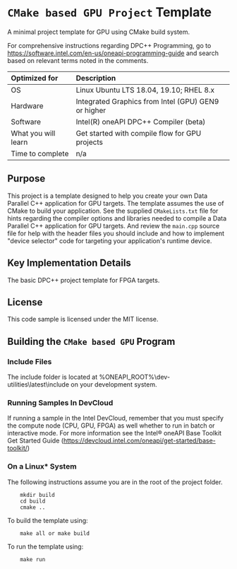 # `CMake based GPU Project` Template
A minimal project template for GPU using CMake build system.

For comprehensive instructions regarding DPC++ Programming, go to https://software.intel.com/en-us/oneapi-programming-guide and search based on relevant terms noted in the comments.

| Optimized for                     | Description
|:---                               |:---
| OS                                | Linux Ubuntu LTS 18.04, 19.10; RHEL 8.x
| Hardware                          | Integrated Graphics from Intel (GPU) GEN9 or higher
| Software                          | Intel(R) oneAPI DPC++ Compiler (beta)
| What you will learn               | Get started with compile flow for GPU projects
| Time to complete                  | n/a

## Purpose
This project is a template designed to help you create your own Data Parallel C++ application for GPU targets. The template assumes the use of CMake to build your application. See the supplied `CMakeLists.txt` file for hints regarding the compiler options and libraries needed to compile a Data Parallel C++ application for GPU targets. And review the `main.cpp` source file for help with the header files you should include and how to implement "device selector" code for targeting your application's runtime device.

## Key Implementation Details
The basic DPC++ project template for FPGA targets.

## License
This code sample is licensed under the MIT license.

## Building the `CMake based GPU` Program

### Include Files
The include folder is located at %ONEAPI_ROOT%\dev-utilities\latest\include on your development system.

### Running Samples In DevCloud
If running a sample in the Intel DevCloud, remember that you must specify the compute node (CPU, GPU, FPGA) as well whether to run in batch or interactive mode. For more information see the Intel® oneAPI Base Toolkit Get Started Guide (https://devcloud.intel.com/oneapi/get-started/base-toolkit/)

### On a Linux* System
The following instructions assume you are in the root of the project folder.

```
    mkdir build
    cd build
    cmake ..
```
  To build the template using:
```
    make all or make build
```

  To run the template using:
```
    make run
```